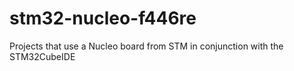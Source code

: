 # stm32-nucleo-f446re
Projects that use a Nucleo board from STM in conjunction with the STM32CubeIDE
